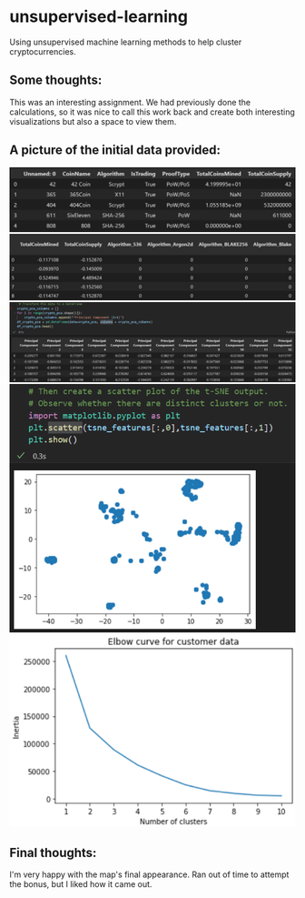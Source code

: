 # unsupervised-learning
Using unsupervised machine learning methods to help cluster cryptocurrencies.

## Some thoughts:
This was an interesting assignment.  We had previously done the calculations, so it was nice to call this work back and create both interesting visualizations but also a space to view them.

## A picture of the initial data provided:
![Initial upload of data](https://github.com/marcuspttr/unsupervised-learning/blob/main/Assets/intialframe.PNG)
![Preared dataframe](https://github.com/marcuspttr/unsupervised-learning/blob/main/Assets/scaledframe.PNG)
![PCA dimensionality reduction](https://github.com/marcuspttr/unsupervised-learning/blob/main/Assets/datapca.PNG)
![TSNE graph](https://github.com/marcuspttr/unsupervised-learning/blob/main/Assets/tsnegraph.PNG)
![K means eblow graph](https://github.com/marcuspttr/unsupervised-learning/blob/main/Assets/elbowgraph.PNG)

## Final thoughts:
I'm very happy with the map's final appearance. Ran out of time to attempt the bonus, but I liked how it came out.
